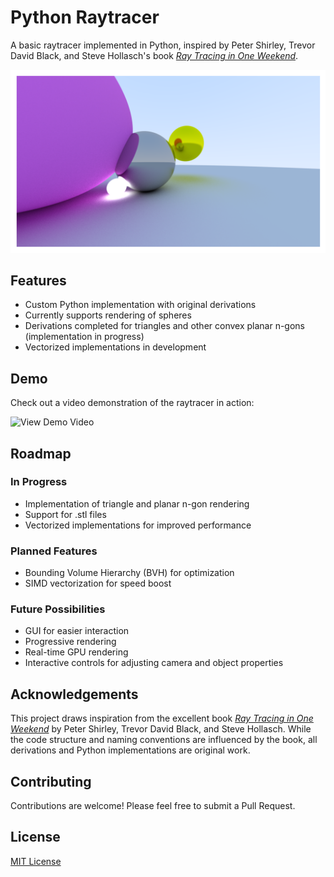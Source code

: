 # Python Raytracer

A basic raytracer implemented in Python, inspired by Peter Shirley, Trevor David Black, and Steve Hollasch's book [_Ray Tracing in One Weekend_](https://raytracing.github.io/books/RayTracingInOneWeekend.html).

![Raytraced Scene](assets/stillShot.png)

## Features

- Custom Python implementation with original derivations
- Currently supports rendering of spheres
- Derivations completed for triangles and other convex planar n-gons (implementation in progress)
- Vectorized implementations in development

## Demo

Check out a video demonstration of the raytracer in action:

![View Demo Video](assets/motion.gif)

## Roadmap

### In Progress
- Implementation of triangle and planar n-gon rendering
- Support for .stl files
- Vectorized implementations for improved performance

### Planned Features
- Bounding Volume Hierarchy (BVH) for optimization
- SIMD vectorization for speed boost

### Future Possibilities
- GUI for easier interaction
- Progressive rendering
- Real-time GPU rendering
- Interactive controls for adjusting camera and object properties

## Acknowledgements

This project draws inspiration from the excellent book [_Ray Tracing in One Weekend_](https://raytracing.github.io/books/RayTracingInOneWeekend.html) by Peter Shirley, Trevor David Black, and Steve Hollasch. While the code structure and naming conventions are influenced by the book, all derivations and Python implementations are original work.

## Contributing

Contributions are welcome! Please feel free to submit a Pull Request.

## License

[MIT License](LICENSE)
